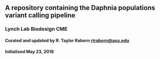 ## A repository containing the Daphnia populations variant calling pipeline
### Lynch Lab Biodesign CME
#### Curated and updated by R. Taylor Raborn <rtraborn@asu.edu>
#### Initialized May 23, 2018